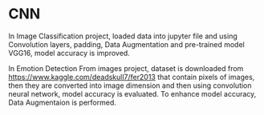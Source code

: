 # CNN
In Image Classification project, loaded data into jupyter file and using  Convolution layers, padding, Data Augmentation and  pre-trained model VGG16, model accuracy is improved.

In Emotion Detection From images project, dataset is downloaded from https://www.kaggle.com/deadskull7/fer2013 that contain pixels of images, then they are converted into image dimension and then using convolution neural network, model accuracy is evaluated. To enhance model accuracy, Data Augmentaion is performed.
